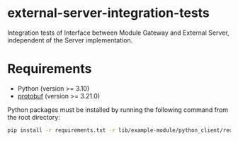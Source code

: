 # external-server-integration-tests

Integration tests of Interface between Module Gateway and External Server, independent of the Server implementation.

# Requirements

- Python (version >= 3.10)
- [protobuf](https://github.com/protocolbuffers/protobuf) (version >= 3.21.0)

Python packages must be installed by running the following command from the root directory:

```bash
pip install -r requirements.txt -r lib/example-module/python_client/requirements.txt
```


